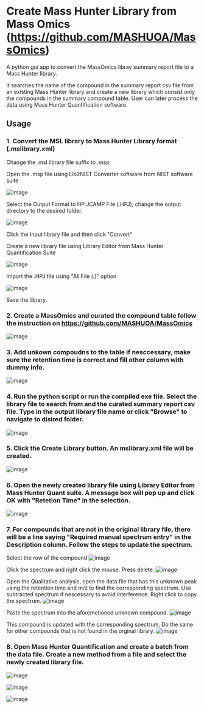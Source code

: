 # Create Mass Hunter Library from Mass Omics (https://github.com/MASHUOA/MassOmics)

A python gui app to convert the MassOmics libray summary report file to a Mass Hunter library. 

It searches the name of the compound in the summary report csv file from an existing Mass Hunter library and create a new library which consist only the compounds in the summary compound table. User can later process the data using Mass Hunter Quantification software.

## Usage
### 1. Convert the MSL library to Mass Hunter Library format (.mslibrary.xml)
Change the .msl library file suffix to .msp

Open the .msp file using Lib2NIST Converter software from NIST software suite

![image](https://github.com/boloson/OmicHelper/assets/5682057/b7135eb9-f97f-4f3f-97fb-16d84b22d8b6)

Select the Output Format to HP JCAMP File (.HPJ), change the output directory to the desired folder.

![image](https://github.com/boloson/OmicHelper/assets/5682057/1b24e015-55e4-471d-a93b-f09c619aba62)

Click the Input library file and then click "Convert"

Create a new library file using Library Editor from Mass Hunter Quantification Suite

![image](https://github.com/boloson/OmicHelper/assets/5682057/4ca40d0f-fd46-4769-88a2-c68e60ba334b)

Import the .HPJ file using "All File (*.*)" option 
 
![image](https://github.com/boloson/OmicHelper/assets/5682057/121b0ee9-8b5c-4ee1-9a4f-aad216ffbc12)

Save the library. 

### 2.  Create a MassOmics and curated the compound table follow the instruction on https://github.com/MASHUOA/MassOmics
![image](https://github.com/boloson/OmicHelper/assets/5682057/251dc5ae-9841-44af-a779-18b602a536d6)

### 3. Add unkown compoudns to the table if nesccessary, make sure the retention time is correct and fill other column with dummy info.
![image](https://github.com/boloson/OmicHelper/assets/5682057/c64d9daf-6c45-4099-89d4-c62b3abcfb12)

### 4. Run the python script or run the compiled exe file. Select the library file to search from and the curated summary report csv file. Type in the output library file name or click "Browse" to navigate to disired folder.
![image](https://github.com/boloson/OmicHelper/assets/5682057/532cdc33-976d-4a9d-a558-98fca40f2cd7)

### 5. Click the Create Library button. An mslibrary.xml file will be created. 
![image](https://github.com/boloson/OmicHelper/assets/5682057/3a9e5ebb-e916-411c-b674-93d2d675bddd)


### 6. Open the newly created library file using Library Editor from Mass Hunter Quant suite. A message box will pop up and click OK with "Retetion Time" in the selection.
![image](https://github.com/boloson/OmicHelper/assets/5682057/2b3bc224-76b8-4705-bd13-a63970923135)

### 7. For compounds that are not in the original library file, there will be a line saying "Required manual spectrum entry" in the Description column. Follow the steps to update the spectrum. 
Select the row of the compound
![image](https://github.com/boloson/OmicHelper/assets/5682057/e1568a9c-1006-41f8-8098-dea3668f38a1)

Click the spectrum and right click the mouse. Press delete.
![image](https://github.com/boloson/OmicHelper/assets/5682057/65662007-42d8-4cca-b1c5-79f50b7e3d3d)

Open the Qualitative analysis, open the data file that has this unknown peak using the retention time and m/z to find the corresponding spectrum. Use subtracted spectrum if nescessary to avoid interference. Right click to copy the spectrum. 
![image](https://github.com/boloson/OmicHelper/assets/5682057/8cf820e9-096a-4e27-8a33-feb77c437628)

Paste the spectrum into the aforemetioned unknown compound.
![image](https://github.com/boloson/OmicHelper/assets/5682057/175c4518-ecc1-4e3a-a43e-491251721d2d)

This compound is updated with the corresponding spectrum. Do the same for other compounds that is not found in the orginal library.
![image](https://github.com/boloson/OmicHelper/assets/5682057/ccdc1630-228a-42e2-b833-48b411e0ab3b)

### 8. Open Mass Hunter Quantification and create a batch from the data file. Create a new method from a file and select the newly created library file. 
![image](https://github.com/boloson/OmicHelper/assets/5682057/f7b6b3c3-5c32-42d6-a444-473145f61f13)

![image](https://github.com/boloson/OmicHelper/assets/5682057/f80cb4bc-e37a-4757-ab39-66d23bf90706)

![image](https://github.com/boloson/OmicHelper/assets/5682057/fea1b6a8-2b29-4a07-a08f-e2833c94cf60)

